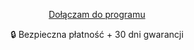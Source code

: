 <p style="text-align: center;">
	<a href="{{ page.checkout }}" class="checkout" style="background:{{page.accent}}">Dołączam do programu</a>
</p>
<p style="text-align: center;">🔒 Bezpieczna płatność + 30 dni gwarancji</p>